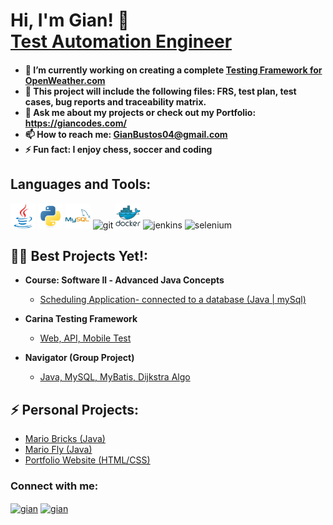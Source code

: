 <h1>Hi, I'm Gian! 👋<br/><a href="https://www.linkedin.com/in/giancarlo-bustos-578a9318a/"> Test Automation Engineer </a> </h1>


<!-- <p align="left"> <img src="https://komarev.com/ghpvc/?username=gkarloz&label=Profile%20views&color=0e75b6&style=flat" alt="gkarloz" /> </p> -->

<h4>
  
- 🔭 I’m currently working on creating a complete [Testing Framework for OpenWeather.com](https://github.com/GKARLOZ/OpenWeather-Testing-Framework)
- 🤔 This project will include the following files: FRS, test plan, test cases, bug reports and traceability matrix.
  <!-- - 🌱 I’m currently learning Java, Selenium, Appium, Docker, Jenkins -->
- 💬 Ask me about my projects or check out my Portfolio: https://giancodes.com/ 
- 📫 How to reach me: GianBustos04@gmail.com 
- ⚡ Fun fact: I enjoy chess, soccer and coding


<h2 align="left">Languages and Tools:</h2>
<p align="left"> 
<img src="https://raw.githubusercontent.com/devicons/devicon/master/icons/java/java-original.svg" alt="java" width="40" height="40"/> 
<img src="https://raw.githubusercontent.com/devicons/devicon/master/icons/python/python-original.svg" alt="python" width="40" height="40"/> 
<img src="https://raw.githubusercontent.com/devicons/devicon/master/icons/mysql/mysql-original-wordmark.svg" alt="mysql" width="40" height="40"/>
<img src="https://www.vectorlogo.zone/logos/git-scm/git-scm-icon.svg" alt="git" width="40" height="40"/> 
<img src="https://raw.githubusercontent.com/devicons/devicon/master/icons/docker/docker-original-wordmark.svg" alt="docker" width="40" height="40"/>
<img src="https://www.vectorlogo.zone/logos/jenkins/jenkins-icon.svg" alt="jenkins" width="40" height="40"/> 
<img src="https://raw.githubusercontent.com/detain/svg-logos/780f25886640cef088af994181646db2f6b1a3f8/svg/selenium-logo.svg" alt="selenium" width="40" height="40"/>
</p>


<h2>👨‍💻 Best Projects Yet!:</h2>
  
- <b>Course: Software ll - Advanced Java Concepts</b>
  - [Scheduling Application- connected to a database (Java | mySql)](https://github.com/GKARLOZ/Scheduling-Desktop-Application-WGU-SoftwareDevTwon)
      
- <b>Carina Testing Framework </b>
  - [Web, API, Mobile Test](https://github.com/GKARLOZ/Solvd_Carina_Project)
   
- <b>Navigator (Group Project) </b>
  - [ Java, MySQL, MyBatis, Dijkstra Algo](https://github.com/GKARLOZ/Navigator)

<h2>⚡ Personal Projects:</h2>
    
- [  Mario Bricks (Java)](https://github.com/GKARLOZ/Mario-Brick-Breaker)
- [  Mario Fly (Java)](https://github.com/GKARLOZ/FlyingMario-Snake-TurtleShells)
- [  Portfolio Website (HTML/CSS)](https://github.com/GKARLOZ/GKARLOZ.github.io)

  
<h3 align="left">Connect with me:</h3>
<p align="left">
<a href="https://www.linkedin.com/in/giancarlo-bustos-578a9318a/" target="blank"><img align="center" src="https://raw.githubusercontent.com/rahuldkjain/github-profile-readme-generator/master/src/images/icons/Social/linked-in-alt.svg" alt="gian" height="30" width="40" /></a> <a href="https://www.hackerrank.com/gianbustos04" target="blank"><img align="center" src="https://raw.githubusercontent.com/rahuldkjain/github-profile-readme-generator/master/src/images/icons/Social/hackerrank.svg" alt="gian" height="30" width="40" /></a>
</p>

<!-- **GKARLOZ/GKARLOZ** is a ✨ _special_ ✨ repository because its `README.md` (this file) appears on your GitHub profile.
Here are some ideas to get you started: -->
